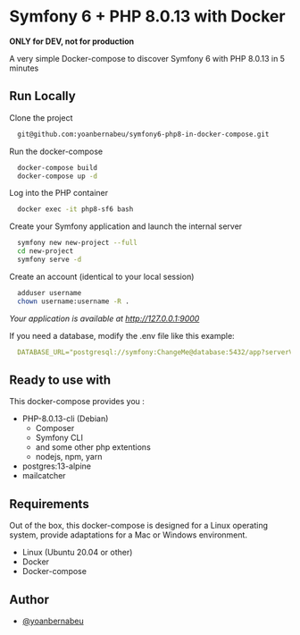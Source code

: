 
# Symfony 6 + PHP 8.0.13 with Docker

**ONLY for DEV, not for production**

A very simple Docker-compose to discover Symfony 6 with PHP 8.0.13 in 5 minutes
## Run Locally

Clone the project

```bash
  git@github.com:yoanbernabeu/symfony6-php8-in-docker-compose.git
```

Run the docker-compose

```bash
  docker-compose build
  docker-compose up -d
```

Log into the PHP container

```bash
  docker exec -it php8-sf6 bash
```

Create your Symfony application and launch the internal server

```bash
  symfony new new-project --full
  cd new-project
  symfony serve -d
```

Create an account (identical to your local session)

```bash
  adduser username
  chown username:username -R .
```

*Your application is available at http://127.0.0.1:9000*

If you need a database, modify the .env file like this example:

```yaml
  DATABASE_URL="postgresql://symfony:ChangeMe@database:5432/app?serverVersion=13&charset=utf8"
```

## Ready to use with

This docker-compose provides you :

- PHP-8.0.13-cli (Debian)
    - Composer
    - Symfony CLI
    - and some other php extentions
    - nodejs, npm, yarn
- postgres:13-alpine
- mailcatcher


## Requirements

Out of the box, this docker-compose is designed for a Linux operating system, provide adaptations for a Mac or Windows environment.

- Linux (Ubuntu 20.04 or other)
- Docker
- Docker-compose
## Author

- [@yoanbernabeu](https://github.com/yoanbernabeu)
